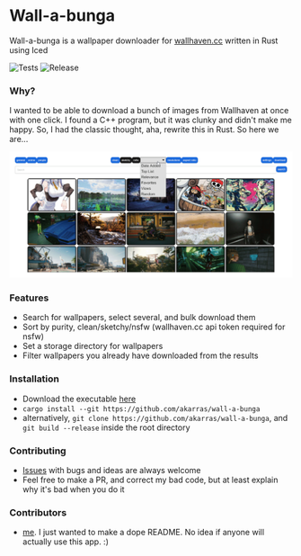 # Wall-a-bunga
Wall-a-bunga is a wallpaper downloader for [wallhaven.cc](http://wallhaven.cc) written in Rust using Iced

![Tests](https://github.com/akarras/wall-a-bunga/workflows/Tests/badge.svg)
![Release](https://github.com/akarras/wall-a-bunga/workflows/Release/badge.svg)

### Why?
I wanted to be able to download a bunch of images from Wallhaven at once with one click. I found a C++ program, but it was 
clunky and didn't make me happy. So, I had the classic thought, aha, rewrite this in Rust. So here we are...

![](demo.gif)

### Features
* Search for wallpapers, select several, and bulk download them
* Sort by purity, clean/sketchy/nsfw (wallhaven.cc api token required for nsfw)
* Set a storage directory for wallpapers
* Filter wallpapers you already have downloaded from the results

### Installation
* Download the executable [here](https://github.com/akarras/wall-a-bunga/releases/latest)
* `cargo install --git https://github.com/akarras/wall-a-bunga`
* alternatively, `git clone https://github.com/akarras/wall-a-bunga`, and `git build --release` inside the root directory

### Contributing
* [Issues](https://github.com/akarras/wall-a-bunga/issues/new) with bugs and ideas are always welcome
* Feel free to make a PR, and correct my bad code, but at least explain why it's bad when you do it

### Contributors
* [me](https://github.com/akarras). I just wanted to make a dope README.
 No idea if anyone will actually use this app. :)